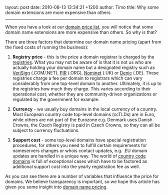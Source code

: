 layout: post
date: 2010-08-13 13:34:21 +1200
author: Timo
title: Why some domain extensions are more expensive than others



----

When you have a look at our [domain price list](https://iwantmyname.com/domains/domain-name-registration-list-of-extensions), you will notice that some domain name extensions are more expensive than others. So why is that?

There are three factors that determine our domain name pricing (apart from the fixed costs of running the business):

1.  **Registry price** - this is the price a domain registrar is charged by the [registries](http://en.wikipedia.org/wiki/Domain_name_registry). What you may not be aware of is that it is not us who are actually holding your domain name but a designated registry such as [VeriSign](http://verisign.com) (.COM/.NET), [PIR](http://pir.org) (.ORG), [Nominet](http://nominet.org.uk) (.UK) or [Denic](http://denic.de) (.DE). These registries charge a fee per domain to registrars which can vary considerably from one top-level domain to another. Ultimately, it is up to the registries how much they charge. This varies according to their operational cost, whether they are community-driven organizations or regulated by the government for example.

2.  **Currency** - we usually buy domains in the local currency of a country. Most European country code top-level domains (ccTLDs) are in Euro, while others are not part of the Eurozone e.g. Denmark uses Danish Crowns, the Czech Registry is paid in Czech Crowns, so they can all be subject to currency fluctuations.

3.  **Support cost** - some top-level domains have special registration procedures, for others you need to fulfill certain requirements for nameservers changes or whois contact updates, e.g. .EU domain updates are handled in a unique way. The world of [country code domains](https://iwantmyname.com/domains/domain-name-registration-list-of-extensions) is full of exceptional cases which have to be factored as additional support cost into the yearly registration fee as well.

As you can see there are a number of variables that influence the price for domains. We believe transparency is important, so we hope this article has given you some insight into [domain name pricing](https://iwantmyname.com/domains/domain-name-registration-list-of-extensions).

